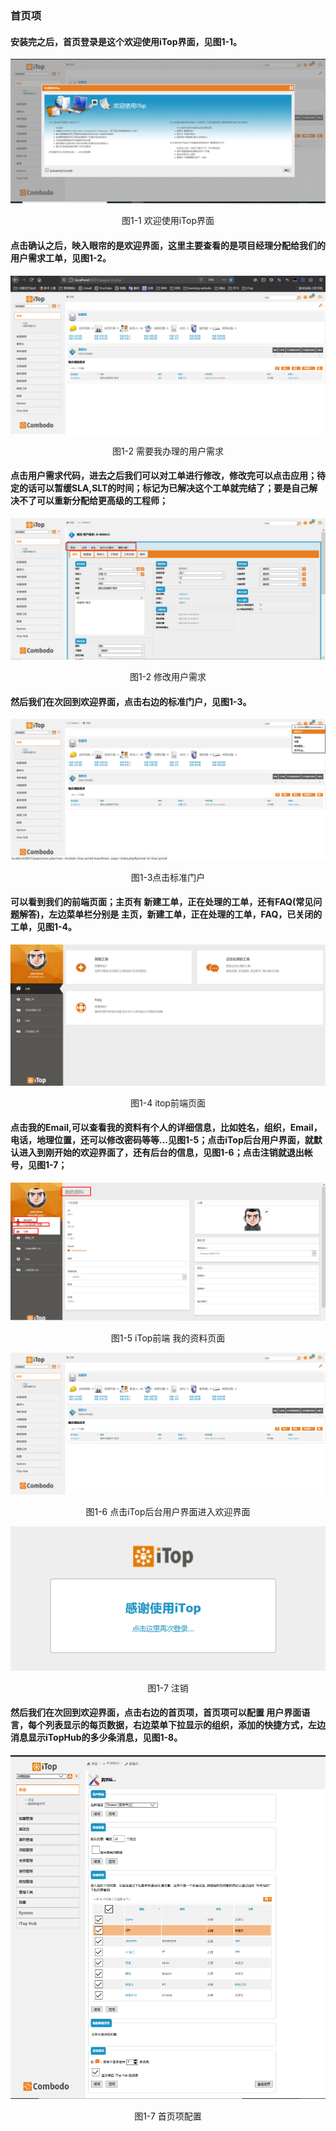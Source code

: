 ### 首页项

#### 安装完之后，首页登录是这个欢迎使用iTop界面，见图1-1。

![image-20210517101517656](../assets/image-20210517101517656.png)

<center>图1-1 欢迎使用iTop界面</center>

#### 点击确认之后，映入眼帘的是欢迎界面，这里主要查看的是项目经理分配给我们的用户需求工单，见图1-2。

![image-20210517102318089](../assets/image-20210517102318089.png)

<center>图1-2 需要我办理的用户需求</center>

#### 点击用户需求代码，进去之后我们可以对工单进行修改，修改完可以点击应用；待定的话可以暂缓SLA,SLT的时间；标记为已解决这个工单就完结了；要是自己解决不了可以重新分配给更高级的工程师；

![image-20210517102818025](../assets/image-20210517102818025.png)

<center>图1-2 修改用户需求</center>

#### 然后我们在次回到欢迎界面，点击右边的标准门户，见图1-3。

![image-20210517103318785](../assets/image-20210517103318785.png)

<center>图1-3点击标准门户</center>

#### 可以看到我们的前端页面；主页有 新建工单，正在处理的工单，还有FAQ(常见问题解答)，左边菜单栏分别是 主页，新建工单，正在处理的工单，FAQ，已关闭的工单，见图1-4。

![image-20210517103428044](../assets/image-20210517103428044.png)

<center>图1-4 itop前端页面</center>

#### 点击我的Email,可以查看我的资料有个人的详细信息，比如姓名，组织，Email，电话，地理位置，还可以修改密码等等...见图1-5；点击iTop后台用户界面，就默认进入到刚开始的欢迎界面了，还有后台的信息，见图1-6；点击注销就退出帐号，见图1-7；

![image-20210517103942720](../assets/image-20210517103942720.png)

<center>图1-5 iTop前端 我的资料页面</center>

![image-20210517104320347](../assets/image-20210517104320347.png)

<center></center>

<center>图1-6 点击iTop后台用户界面进入欢迎界面</center>

![image-20210517104740511](../assets/image-20210517104740511.png)

<center>图1-7 注销</center>

#### 然后我们在次回到欢迎界面，点击右边的首页项，首页项可以配置 用户界面语言，每个列表显示的每页数据，右边菜单下拉显示的组织，添加的快捷方式，左边消息显示iTopHub的多少条消息，见图1-8。

![image-20210517112318672](../assets/image-20210517112318672.png)

<center>图1-7 首页项配置</center>

